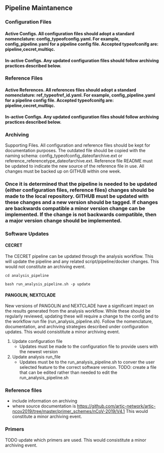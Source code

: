 
 
## Pipeline Maintanence
### Configuration Files
#### Active Configs. All configuration files should adopt a standard nomenclature: config_typeofconfig.yaml. For example, config_pipeline.yaml for a pipeline config file. Accepted typeofconifg are: pipeline,cecret,multiqc.
#### In-active Configs. Any updated configuration files should follow archiving practices described below.

### Reference Files
#### Active References. All references files should adopt a standard nomenclature: ref_typeofref_id.yaml. For example, config_pipeline.yaml for a pipeline config file. Accepted typeofconifg are: pipeline,cecret,multiqc.
#### In-active Configs. Any updated configuration files should follow archiving practices described below.

### Archiving
Supporting Files. All configuration and reference files should be kept for documentation purposes. The outdated file should be copied with the naming schema: config_typeofconfig_dateofarchive.ext or reference_referencetype_dateofarchive.ext. Reference file README must be updated to indicate the new source of the reference file in use. All changes must be backed up on GITHUB within one week.

### Once it is determined that the pipeline is needed to be updated (either configuration files, reference files) changes should be made to the local repository. GITHUB must be updated with these changes and a new version should be tagged. If changes are backwards compatible a minor version change can be implemented. If the change is not backwards compatible, then a major version change should be implemented.

### Software Updates 
#### CECRET
The CECRET pipeline can be updated through the analysis workflow. This will update the pipeline and any related script/pipeline/docker changes. This would not constitute an archiving event.

```
cd analysis_pipeline

bash run_analysis_pipeline.sh -p update
```

#### PANGOLIN, NEXTCLADE
New versions of PANGOLIN and NEXTCLADE have a significant impact on the results generated from the analysis workflow. While these should be regularly reviewed, updating these will require a change to the config and to the workflow run file (run_analysis_pipeline.sh). Follow the nomenclature, documentation, and archiving strategies described under configuration updates. This would consistitute a minor archiving event.

1. Update configuration file
	- Updates must be made to the configuration file to provide users with the newest version
2. Update analysis run_file
	- Updates must be to the run_analysis_pipeline.sh to conver the user selected feature to the correct software version.
TODO: create a file that can be edited rather than needed to edit the run_analysis_pipeline.sh

### Reference files
- include information on archiving
- where source documentation is
https://github.com/artic-network/artic-ncov2019/tree/master/primer_schemes/nCoV-2019/V4.1
This would constitute a minor archiving event.

### Primers
TODO update which primers are used. This would consistitute a minor archiving event.
